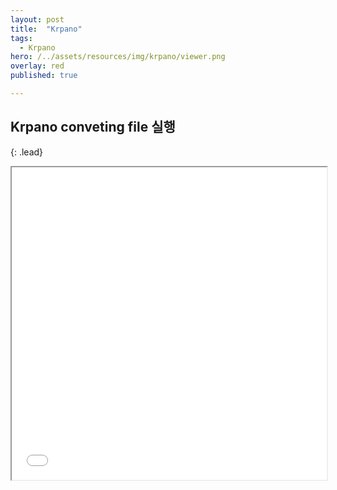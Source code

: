 ```yaml
---
layout: post
title:  "Krpano"
tags:
  - Krpano
hero: /../assets/resources/img/krpano/viewer.png
overlay: red
published: true

---
```

## Krpano conveting file 실행
{: .lead}
<iframe width="100%" height="500px;" src="/../assets/resources/html/krpano/3/index.html"></iframe>
